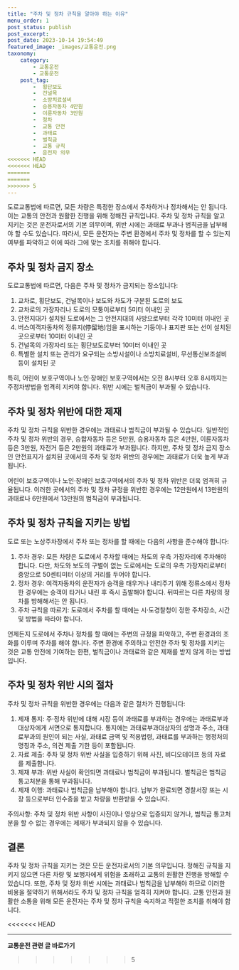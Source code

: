 ```yaml
---
title: "주차 및 정차 규칙을 알아야 하는 이유"
menu_order: 1
post_status: publish
post_excerpt: 
post_date: 2023-10-14 19:54:49
featured_image: _images/교통운전.png
taxonomy:
    category:
        - 교통운전
        - 교통운전
    post_tag:
        -  횡단보도
        -  건널목
        -  소방치료설비
        -  승용자동차 4만원
        -  이륜자동차 3만원
        -  정차
        -  교통 안전
        -  과태료
        -  벌칙금
        -  교통 규칙
        -  운전자 의무
<<<<<<< HEAD
<<<<<<< HEAD
=======
=======
>>>>>>> 5
---
```



도로교통법에 따르면, 모든 차량은 특정한 장소에서 주차하거나 정차해서는 안 됩니다. 이는 교통의 안전과 원활한 진행을 위해 정해진 규칙입니다. 주차 및 정차 규칙을 알고 지키는 것은 운전자로서의 기본 의무이며, 위반 시에는 과태료 부과나 범칙금을 납부해야 할 수도 있습니다. 따라서, 모든 운전자는 주변 환경에서 주차 및 정차를 할 수 있는지 여부를 파악하고 이에 따라 그에 맞는 조치를 취해야 합니다.

## 주차 및 정차 금지 장소

도로교통법에 따르면, 다음은 주차 및 정차가 금지되는 장소입니다:

1. 교차로, 횡단보도, 건널목이나 보도와 차도가 구분된 도로의 보도
2. 교차로의 가장자리나 도로의 모퉁이로부터 5미터 이내인 곳
3. 안전지대가 설치된 도로에서는 그 안전지대의 사방으로부터 각각 10미터 이내인 곳
4. 버스여객자동차의 정류지(停留地)임을 표시하는 기둥이나 표지판 또는 선이 설치된 곳으로부터 10미터 이내인 곳
5. 건널목의 가장자리 또는 횡단보도로부터 10미터 이내인 곳
6. 특별한 설치 또는 관리가 요구되는 소방시설이나 소방치료설비, 무선통신보조설비 등이 설치된 곳

특히, 어린이 보호구역이나 노인·장애인 보호구역에서는 오전 8시부터 오후 8시까지는 주정차방법을 엄격히 지켜야 합니다. 위반 시에는 벌칙금이 부과될 수 있습니다.

## 주차 및 정차 위반에 대한 제재

주차 및 정차 규칙을 위반한 경우에는 과태료나 범칙금이 부과될 수 있습니다. 일반적인 주차 및 정차 위반의 경우, 승합자동차 등은 5만원, 승용자동차 등은 4만원, 이륜자동차 등은 3만원, 자전거 등은 2만원의 과태료가 부과됩니다. 하지만, 주차 및 정차 금지 장소인 안전표지가 설치된 곳에서의 주차 및 정차 위반의 경우에는 과태료가 더욱 높게 부과됩니다.

어린이 보호구역이나 노인·장애인 보호구역에서의 주차 및 정차 위반은 더욱 엄격히 규율됩니다. 이러한 곳에서의 주차 및 정차 규정을 위반한 경우에는 12만원에서 13만원의 과태료나 6만원에서 13만원의 범칙금이 부과됩니다.

## 주차 및 정차 규칙을 지키는 방법

도로 또는 노상주차장에서 주차 또는 정차를 할 때에는 다음의 사항을 준수해야 합니다:

1. 주차 경우: 모든 차량은 도로에서 주차할 때에는 차도의 우측 가장자리에 주차해야 합니다. 다만, 차도와 보도의 구별이 없는 도로에서는 도로의 우측 가장자리로부터 중앙으로 50센티미터 이상의 거리를 두어야 합니다.
2. 정차 경우: 여객자동차의 운전자가 승객을 태우거나 내리주기 위해 정류소에서 정차한 경우에는 승객이 타거나 내린 후 즉시 출발해야 합니다. 뒤따르는 다른 차량의 정차를 방해해서는 안 됩니다.
3. 주차 규칙을 따르기: 도로에서 주차를 할 때에는 시·도경찰청이 정한 주차장소, 시간 및 방법을 따라야 합니다.

언제든지 도로에서 주차나 정차를 할 때에는 주변의 규정을 파악하고, 주변 환경과의 조화를 이루며 주차를 해야 합니다. 주변 환경에 주의하고 안전한 주차 및 정차를 지키는 것은 교통 안전에 기여하는 한편, 벌칙금이나 과태료와 같은 제재를 받지 않게 하는 방법입니다.

## 주차 및 정차 위반 시의 절차

주차 및 정차 규칙을 위반한 경우에는 다음과 같은 절차가 진행됩니다:

1. 제재 통지: 주·정차 위반에 대해 시장 등이 과태료를 부과하는 경우에는 과태료부과대상자에게 서면으로 통지합니다. 통지에는 과태료부과대상자의 성명과 주소, 과태료부과의 원인이 되는 사실, 과태료 금액 및 적용법령, 과태료를 부과하는 행정처의 명칭과 주소, 의견 제출 기한 등이 포함됩니다.
2. 자료 제출: 주차 및 정차 위반 사실을 입증하기 위해 사진, 비디오테이프 등의 자료를 제출합니다.
3. 제재 부과: 위반 사실이 확인되면 과태료나 범칙금이 부과됩니다. 벌칙금은 범칙금 통고처분을 통해 부과됩니다.
4. 제재 이행: 과태료나 범칙금을 납부해야 합니다. 납부가 완료되면 경찰서장 또는 시장 등으로부터 인수증을 받고 차량을 반환받을 수 있습니다.

주의사항: 주차 및 정차 위반 사항이 사진이나 영상으로 입증되지 않거나, 범칙금 통고처분을 할 수 없는 경우에는 제재가 부과되지 않을 수 있습니다.

## 결론

주차 및 정차 규칙을 지키는 것은 모든 운전자로서의 기본 의무입니다. 정해진 규칙을 지키지 않으면 다른 차량 및 보행자에게 위험을 초래하고 교통의 원활한 진행을 방해할 수 있습니다. 또한, 주차 및 정차 위반 시에는 과태료나 범칙금을 납부해야 하므로 이러한 비용을 절약하기 위해서라도 주차 및 정차 규칙을 엄격히 지켜야 합니다. 교통 안전과 원활한 소통을 위해 모든 운전자는 주차 및 정차 규칙을 숙지하고 적절한 조치를 취해야 합니다.


<<<<<<< HEAD



<!-- wp:separator -->
<hr class="wp-block-separator has-alpha-channel-opacity"/>
<!-- /wp:separator -->

<!-- wp:group {"backgroundColor":"base","layout":{"type":"constrained"}} -->
<div class="wp-block-group has-base-background-color has-background"><!-- wp:paragraph {"align":"center","fontSize":"large"} -->
<p class="has-text-align-center has-large-font-size"><strong>교통운전 관련 글 바로가기</strong></p>
<!-- /wp:paragraph -->


<!-- wp:latest-posts
{"categories":[{"id":1440,"count":19,"description":"","link":"https://uknowlaw.com/category/%ea%b5%90%ed%86%b5%ec%9a%b4%ec%a0%84/","name":"교통운전","slug":"교통운전","taxonomy":"category","parent":0,"meta":[],"_links":{"self":[{"href":"https://uknowlaw.com/wp-json/wp/v2/categories/1440"}],"collection":[{"href":"https://uknowlaw.com/wp-json/wp/v2/categories"}],"about":[{"href":"https://uknowlaw.com/wp-json/wp/v2/taxonomies/category"}],"wp:post_type":[{"href":"https://uknowlaw.com/wp-json/wp/v2/posts?categories=1440"}],"curies":[{"name":"wp","href":"https://api.w.org/{rel}","templated":true}]}}],"postsToShow":100,"excerptLength":28,"postLayout":"grid","columns":2,"featuredImageAlign":"left","featuredImageSizeSlug":"large","fontSize":"medium"} /--></div>
<!-- /wp:group -->
>>>>>>> 5
